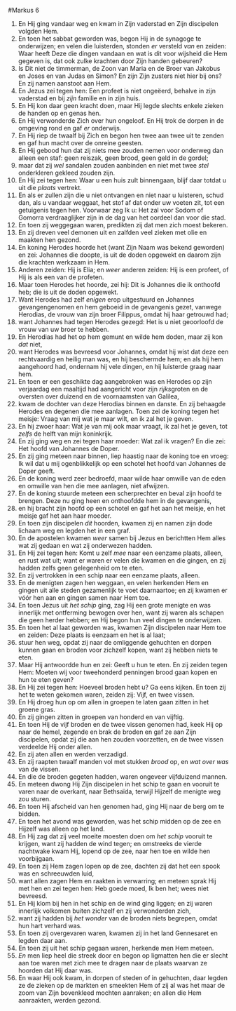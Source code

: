 #Markus 6
1. En Hij ging vandaar weg en kwam in Zijn vaderstad en Zijn discipelen volgden Hem.
2. En toen het sabbat geworden was, begon Hij in de synagoge te onderwijzen; en velen die luisterden, stonden *er* versteld *van* en zeiden: Waar heeft Deze die dingen vandaan en wat is dit voor wijsheid die Hem gegeven is, dat ook zulke krachten door Zijn handen gebeuren?
3. Is Dit niet de timmerman, de Zoon van Maria en de Broer van Jakobus en Joses en van Judas en Simon? En zijn Zijn zusters niet hier bij ons? En zij namen aanstoot aan Hem.
4. En Jezus zei tegen hen: Een profeet is niet ongeëerd, behalve in zijn vaderstad en bij *zijn* familie en in zijn huis.
5. En Hij kon daar geen kracht doen, maar Hij legde slechts enkele zieken de handen op en genas hen.
6. En Hij verwonderde Zich over hun ongeloof. En Hij trok de dorpen in de omgeving rond en gaf *er* onderwijs.
7. En Hij riep de twaalf bij Zich en begon hen twee aan twee uit te zenden en gaf hun macht over de onreine geesten.
8. En Hij gebood hun dat zij niets mee zouden nemen voor onderweg dan alleen een staf: geen reiszak, geen brood, geen geld in de gordel;
9. maar dat zij *wel* sandalen zouden aanbinden en niet met twee *stel* onderkleren gekleed zouden zijn.
10. En Hij zei tegen hen: Waar u een huis zult binnengaan, blijf daar totdat u uit die *plaats* vertrekt.
11. En als er zullen zijn die u niet ontvangen en niet naar u luisteren, schud dan, als u vandaar weggaat, het stof af dat onder uw voeten zit, tot een getuigenis tegen hen. Voorwaar zeg Ik u: Het zal voor Sodom of Gomorra verdraaglijker zijn in de dag van het oordeel dan voor die stad.
12. En toen zij weggegaan waren, predikten zij dat men zich moest bekeren.
13. En zij dreven veel demonen uit en zalfden veel zieken met olie en maakten hen gezond.
14. En koning Herodes hoorde het (want Zijn Naam was bekend geworden) en zei: Johannes die doopte, is uit de doden opgewekt en daarom zijn die krachten werkzaam in Hem.
15. Anderen zeiden: Hij is Elia; en *weer* anderen zeiden: Hij is een profeet, of Hij is als een van de profeten.
16. Maar toen Herodes het hoorde, zei hij: Dit is Johannes die ik onthoofd heb; die is uit de doden opgewekt.
17. Want Herodes had zelf *enigen* erop uitgestuurd en Johannes gevangengenomen en hem geboeid in de gevangenis gezet, vanwege Herodias, de vrouw van zijn broer Filippus, omdat hij haar getrouwd had;
18. want Johannes had tegen Herodes gezegd: Het is u niet geoorloofd de vrouw van uw broer te hebben.
19. En Herodias had het op hem gemunt en wilde hem doden, maar zij kon *dat* niet,
20. want Herodes was bevreesd voor Johannes, omdat hij wist dat deze een rechtvaardig en heilig man was, en hij beschermde hem; en als hij hem aangehoord had, ondernam hij vele dingen, en hij luisterde graag naar hem.
21. En toen er een geschikte dag aangebroken was en Herodes op zijn verjaardag een maaltijd had aangericht voor zijn *rijks*groten en de oversten over duizend en de voornaamsten van Galilea,
22. kwam de dochter van deze Herodias binnen en danste. En zij behaagde Herodes en degenen die mee aanlagen. Toen zei de koning tegen het meisje: Vraag van mij wat je maar wilt, en ik zal het je geven.
23. En hij zwoer haar: Wat je van mij ook maar vraagt, ik zal het je geven, tot *zelfs* de helft van mijn koninkrijk.
24. En zij ging weg en zei tegen haar moeder: Wat zal ik vragen? En die zei: Het hoofd van Johannes de Doper.
25. En zij ging meteen naar binnen, liep haastig naar de koning toe en vroeg: Ik wil dat u mij ogenblikkelijk op een schotel het hoofd van Johannes de Doper geeft.
26. En de koning werd zeer bedroefd, maar wilde haar omwille van de eden en omwille van hen die mee aanlagen, niet afwijzen.
27. En de koning stuurde meteen een scherprechter en beval zijn hoofd te brengen. Deze nu ging heen en onthoofdde hem in de gevangenis,
28. en hij bracht zijn hoofd op een schotel en gaf het aan het meisje, en het meisje gaf het aan haar moeder.
29. En toen zijn discipelen *dit* hoorden, kwamen zij en namen zijn dode lichaam weg en legden het in een graf.
30. En de apostelen kwamen *weer* samen bij Jezus en berichtten Hem alles wat zij gedaan en wat zij onderwezen hadden.
31. En Hij zei tegen hen: Komt u zelf *mee* naar een eenzame plaats, alleen, en rust wat uit; want er waren er velen die kwamen en die gingen, en zij hadden zelfs geen gelegenheid om te eten.
32. En zij vertrokken in een schip naar een eenzame plaats, alleen.
33. En de menigten zagen hen weggaan, en velen herkenden Hem en gingen uit alle steden gezamenlijk te voet daarnaartoe; en zij kwamen er vóór hen aan en gingen samen naar Hem toe.
34. En toen Jezus uit *het schip* ging, zag Hij een grote menigte en was innerlijk met ontferming bewogen over hen, want zij waren als schapen die geen herder hebben; en Hij begon hun veel dingen te onderwijzen.
35. En toen het al laat geworden was, kwamen Zijn discipelen naar Hem toe en zeiden: Deze plaats is eenzaam en het is al laat;
36. stuur hen weg, opdat zij naar de omliggende gehuchten en dorpen kunnen gaan en broden voor zichzelf kopen, want zij hebben niets te eten.
37. Maar Hij antwoordde hun en zei: Geeft u hun te eten. En zij zeiden tegen Hem: Moeten wij voor tweehonderd penningen brood gaan kopen en hun te eten geven?
38. En Hij zei tegen hen: Hoeveel broden hebt u? Ga eens kijken. En toen zij het te weten gekomen waren, zeiden zij: Vijf, en twee vissen.
39. En Hij droeg hun op om allen in groepen te laten gaan zitten in het groene gras.
40. En zij gingen zitten in groepen van honderd en van vijftig.
41. En toen Hij de vijf broden en de twee vissen genomen had, keek Hij op naar de hemel, zegende en brak de broden en gaf ze aan Zijn discipelen, opdat zij die aan hen zouden voorzetten, en de twee vissen verdeelde Hij onder allen.
42. En zij aten allen en werden verzadigd.
43. En zij raapten twaalf manden vol met stukken *brood* op, en *wat over was* van de vissen.
44. En die de broden gegeten hadden, waren ongeveer vijfduizend mannen.
45. En meteen dwong Hij Zijn discipelen in het schip te gaan en vooruit te varen naar de overkant, naar Bethsaïda, terwijl Hijzelf de menigte weg zou sturen.
46. En toen Hij afscheid van hen genomen had, ging Hij naar de berg om te bidden.
47. En toen het avond was geworden, was het schip midden op de zee en Hijzelf was alleen op het land.
48. En Hij zag dat zij veel moeite moesten doen om *het schip* vooruit te krijgen, want zij hadden de wind tegen; en omstreeks de vierde nachtwake kwam Hij, lopend op de zee, naar hen toe en wilde hen voorbijgaan.
49. En toen zij Hem zagen lopen op de zee, dachten zij dat het een spook was en schreeuwden luid,
50. want allen zagen Hem en raakten in verwarring; en meteen sprak Hij met hen en zei tegen hen: Heb goede moed, Ik ben het; wees niet bevreesd.
51. En Hij klom bij hen in het schip en de wind ging liggen; en zij waren innerlijk volkomen buiten zichzelf en zij verwonderden zich,
52. want zij hadden bij *het wonder* van de broden niets begrepen, omdat hun hart verhard was.
53. En toen zij overgevaren waren, kwamen zij in het land Gennesaret en legden daar aan.
54. En toen zij uit het schip gegaan waren, herkende men Hem meteen.
55. *En* men liep heel die streek door en begon op ligmatten hen die er slecht aan toe waren met zich mee te dragen naar de plaats waarvan ze hoorden dat Hij daar was.
56. En waar Hij ook kwam, in dorpen of steden of in gehuchten, daar legden ze de zieken op de markten en smeekten Hem of zij al was het maar de zoom van Zijn bovenkleed mochten aanraken; en allen die Hem aanraakten, werden gezond.
